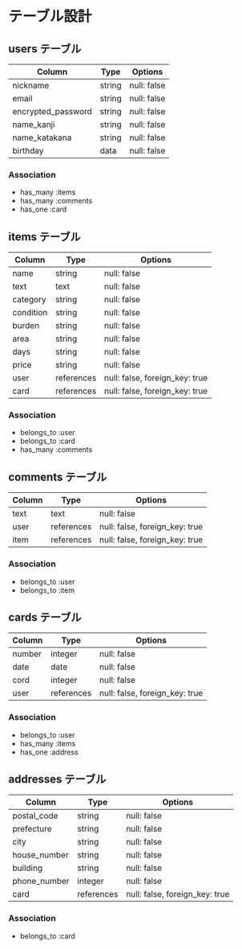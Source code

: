 # テーブル設計

## users テーブル

| Column                | Type   | Options     |
| --------------------- | ------ | ----------- |
| nickname              | string | null: false |
| email                 | string | null: false |
| encrypted_password    | string | null: false |
| name_kanji            | string | null: false |
| name_katakana         | string | null: false |
| birthday              | data   | null: false |

### Association

- has_many :items
- has_many :comments
- has_one :card

## items テーブル

| Column     | Type       | Options                        |
| ---------- | ---------- | ------------------------------ |
| name       | string     | null: false                    |
| text       | text       | null: false                    |
| category   | string     | null: false                    |
| condition  | string     | null: false                    |
| burden     | string     | null: false                    |
| area       | string     | null: false                    |
| days       | string     | null: false                    |
| price      | string     | null: false                    |
| user       | references | null: false, foreign_key: true |
| card       | references | null: false, foreign_key: true |


### Association

- belongs_to :user
- belongs_to :card
- has_many :comments

## comments テーブル


| Column    | Type       | Options                        |
| --------- | ---------- | ------------------------------ |
| text      | text       | null: false                    |
| user      | references | null: false, foreign_key: true |
| item      | references | null: false, foreign_key: true |

### Association

- belongs_to :user
- belongs_to :item

## cards テーブル

| Column    | Type       | Options                        |
| --------- | ---------- | ------------------------------ |
| number    | integer    | null: false                    |
| date      | date       | null: false                    |
| cord      | integer    | null: false                    |
| user      | references | null: false, foreign_key: true |

### Association

- belongs_to :user
- has_many :items
- has_one :address

## addresses テーブル

| Column                | Type       | Options                        |
| --------------------- | ---------- | ------------------------------ |
| postal_code           | string     | null: false                    |
| prefecture            | string     | null: false                    |
| city                  | string     | null: false                    |
| house_number          | string     | null: false                    |
| building              | string     | null: false                    |
| phone_number          | integer    | null: false                    |
| card                  | references | null: false, foreign_key: true |

### Association
- belongs_to :card